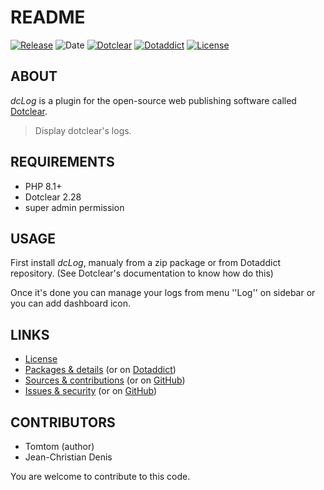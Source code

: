 # README

[![Release](https://img.shields.io/badge/release-1.7-a2cbe9.svg)](https://git.dotclear.watch/JcDenis/dcLog/releases)
![Date](https://img.shields.io/badge/date-2023.10.07-c44d58.svg)
[![Dotclear](https://img.shields.io/badge/dotclear-v2.28-137bbb.svg)](https://fr.dotclear.org/download)
[![Dotaddict](https://img.shields.io/badge/dotaddict-official-9ac123.svg)](https://plugins.dotaddict.org/dc2/details/dcLog)
[![License](https://img.shields.io/badge/license-GPL--2.0-ececec.svg)](https://git.dotclear.watch/JcDenis/dcLog/src/branch/master/LICENSE)

## ABOUT

_dcLog_ is a plugin for the open-source web publishing software called [Dotclear](https://www.dotclear.org).

> Display dotclear's logs.

## REQUIREMENTS

* PHP 8.1+
* Dotclear 2.28
* super admin permission

## USAGE

First install _dcLog_, manualy from a zip package or from 
Dotaddict repository. (See Dotclear's documentation to know how do this)

Once it's done you can manage your logs from menu 
''Log'' on sidebar or you can add dashboard icon.

## LINKS

* [License](https://git.dotclear.watch/JcDenis/dcLog/src/branch/master/LICENSE)
* [Packages & details](https://git.dotclear.watch/JcDenis/dcLog/releases) (or on [Dotaddict](https://plugins.dotaddict.org/dc2/details/dcLog))
* [Sources & contributions](https://git.dotclear.watch/JcDenis/dcLog) (or on [GitHub](https://github.com/JcDenis/dcLog))
* [Issues & security](https://git.dotclear.watch/JcDenis/dcLog/issues) (or on [GitHub](https://github.com/JcDenis/dcLog/issues))

## CONTRIBUTORS

* Tomtom (author)
* Jean-Christian Denis

You are welcome to contribute to this code.
